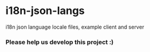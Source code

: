 # i18n-json-langs
i18n json language locale files, example client and server
### Please help us develop this project :)
